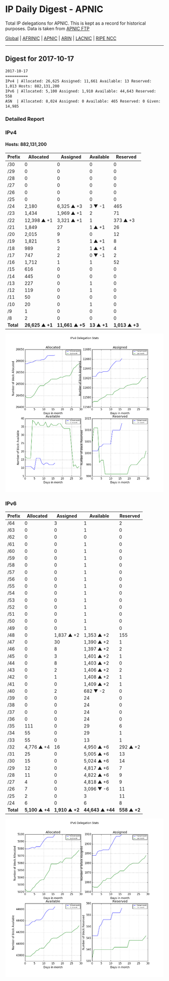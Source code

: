 # IP Daily Digest - APNIC

Total IP delegations for APNIC. This is kept as a record for historical purposes. Data is taken from [APNIC FTP](https://ftp.apnic.net/)

[Global](https://github.com/csmets/IP-Daily-Digest) | [AFRINIC](https://github.com/csmets/IP-Daily-Digest/tree/master/archives/AFRINIC) | [APNIC](https://github.com/csmets/IP-Daily-Digest/tree/master/archives/APNIC) | [ARIN](https://github.com/csmets/IP-Daily-Digest/tree/master/archives/ARIN) | [LACNIC](https://github.com/csmets/IP-Daily-Digest/tree/master/archives/LACNIC) | [RIPE NCC](https://github.com/csmets/IP-Daily-Digest/tree/master/archives/RIPE_NCC)

---

## Digest for 2017-10-17
```
2017-10-17
==========
IPv4 | Allocated: 26,625 Assigned: 11,661 Available: 13 Reserved: 1,013 Hosts: 882,131,200
IPv6 | Allocated: 5,100 Assigned: 1,910 Available: 44,643 Reserved: 558
ASN  | Allocated: 8,024 Assigned: 0 Available: 465 Reserved: 0 Given: 14,985
```

### Detailed Report

### IPv4

#### Hosts: **882,131,200**

| Prefix | Allocated | Assigned | Available | Reserved |
| ----- | ----- | ----- | ----- | ----- |
| /30 | 0 | 0 | 0 | 0 |
| /29 | 0 | 0 | 0 | 0 |
| /28 | 0 | 0 | 0 | 0 |
| /27 | 0 | 0 | 0 | 0 |
| /26 | 0 | 0 | 0 | 0 |
| /25 | 0 | 0 | 0 | 0 |
| /24 | 2,180 | 6,325 ▲ +3 | 3 ▼ -1 | 465 |
| /23 | 1,434 | 1,969 ▲ +1 | 2 | 71 |
| /22 | 12,398 ▲ +1 | 3,321 ▲ +1 | 1 | 373 ▲ +3 |
| /21 | 1,849 | 27 | 1 ▲ +1 | 26 |
| /20 | 2,015 | 9 | 0 | 12 |
| /19 | 1,821 | 5 | 1 ▲ +1 | 8 |
| /18 | 989 | 2 | 1 ▲ +1 | 4 |
| /17 | 747 | 2 | 0 ▼ -1 | 2 |
| /16 | 1,712 | 1 | 1 | 52 |
| /15 | 616 | 0 | 0 | 0 |
| /14 | 445 | 0 | 0 | 0 |
| /13 | 227 | 0 | 1 | 0 |
| /12 | 119 | 0 | 1 | 0 |
| /11 | 50 | 0 | 0 | 0 |
| /10 | 20 | 0 | 1 | 0 |
| /9 | 1 | 0 | 0 | 0 |
| /8 | 2 | 0 | 0 | 0 |
| **Total** | **26,625 ▲ +1** | **11,661 ▲ +5** | **13 ▲ +1** | **1,013 ▲ +3** |

![ipv4-stats](ipv4-figure.png)

### IPv6

| Prefix | Allocated | Assigned | Available | Reserved |
| ----- | ----- | ----- | ----- | ----- |
| /64 | 0 | 3 | 1 | 2 |
| /63 | 0 | 0 | 1 | 0 |
| /62 | 0 | 0 | 0 | 0 |
| /61 | 0 | 0 | 1 | 0 |
| /60 | 0 | 0 | 1 | 0 |
| /59 | 0 | 0 | 1 | 0 |
| /58 | 0 | 0 | 1 | 0 |
| /57 | 0 | 0 | 1 | 0 |
| /56 | 0 | 0 | 1 | 0 |
| /55 | 0 | 0 | 1 | 0 |
| /54 | 0 | 0 | 1 | 0 |
| /53 | 0 | 0 | 1 | 0 |
| /52 | 0 | 0 | 1 | 0 |
| /51 | 0 | 0 | 1 | 0 |
| /50 | 0 | 0 | 1 | 0 |
| /49 | 0 | 0 | 1 | 0 |
| /48 | 0 | 1,837 ▲ +2 | 1,353 ▲ +2 | 155 |
| /47 | 0 | 30 | 1,390 ▲ +2 | 1 |
| /46 | 0 | 8 | 1,397 ▲ +2 | 2 |
| /45 | 0 | 3 | 1,401 ▲ +2 | 1 |
| /44 | 0 | 8 | 1,403 ▲ +2 | 0 |
| /43 | 0 | 2 | 1,406 ▲ +2 | 2 |
| /42 | 0 | 1 | 1,408 ▲ +2 | 1 |
| /41 | 0 | 0 | 1,409 ▲ +2 | 1 |
| /40 | 0 | 2 | 682 ▼ -2 | 0 |
| /39 | 0 | 0 | 24 | 0 |
| /38 | 0 | 0 | 24 | 0 |
| /37 | 0 | 0 | 24 | 0 |
| /36 | 0 | 0 | 24 | 0 |
| /35 | 111 | 0 | 29 | 6 |
| /34 | 55 | 0 | 29 | 1 |
| /33 | 55 | 0 | 13 | 1 |
| /32 | 4,776 ▲ +4 | 16 | 4,950 ▲ +6 | 292 ▲ +2 |
| /31 | 25 | 0 | 5,005 ▲ +6 | 13 |
| /30 | 15 | 0 | 5,024 ▲ +6 | 14 |
| /29 | 12 | 0 | 4,817 ▲ +6 | 7 |
| /28 | 11 | 0 | 4,822 ▲ +6 | 9 |
| /27 | 4 | 0 | 4,818 ▲ +6 | 9 |
| /26 | 7 | 0 | 3,096 ▼ -6 | 11 |
| /25 | 2 | 0 | 3 | 11 |
| /24 | 6 | 0 | 6 | 8 |
| **Total** | **5,100 ▲ +4** | **1,910 ▲ +2** | **44,643 ▲ +44** | **558 ▲ +2** |

![ipv6-stats](ipv6-figure.png)